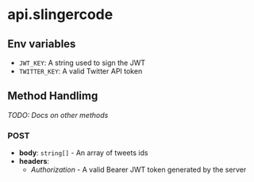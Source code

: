 # api.slingercode

## Env variables

- `JWT_KEY`: A string used to sign the JWT
- `TWITTER_KEY`: A valid Twitter API token

## Method Handlimg

_TODO: Docs on other methods_

### POST

- **body**: `string[]` - An array of tweets ids
- **headers**:
  - _Authorization_ - A valid Bearer JWT token generated by the server
